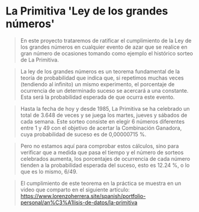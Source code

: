 # La Primitiva 'Ley de los grandes números'

> En este proyecto trataremos de ratificar el cumplimiento de la Ley de los grandes números en cualquier evento de azar que se realice en gran número de ocasiones tomando como ejemplo el histórico sorteo de La Primitiva.

> La ley de los grandes números es un teorema fundamental de la teoría de probabilidad que indica que, si repetimos muchas veces (tendiendo al infinito) un mismo experimento, el porcentaje de ocurrencia de un determinado suceso se acercará a una constante. Esta será la probabilidad esperada de que ocurra este evento.

> Hasta la fecha de hoy y desde 1985, La Primitiva se ha celebrado un total de 3.648 de veces y se juega los martes, jueves y sábados de cada semana. Este sorteo consiste en elegir 6 números diferentes entre 1 y 49 con el objetivo de acertar la Combinación Ganadora, cuya probabilidad de suceso es de 0,00000715 %.

> Pero no estamos aquí para comprobar estos cálculos, sino para verificar que a medida que pasa el tiempo y el número de sorteos celebrados aumenta, los porcentajes de ocurrencia de cada número tienden a la probabilidad esperada del suceso, esto es 12.24 %, o lo que es lo mismo, 6/49.

> El cumplimiento de este teorema en la práctica se muestra en un video que comparto en el siguiente artículo: https://www.lorenzoherrera.site/spanish/portfolio-personal/an%C3%A1lisis-de-datos/la-primitiva
